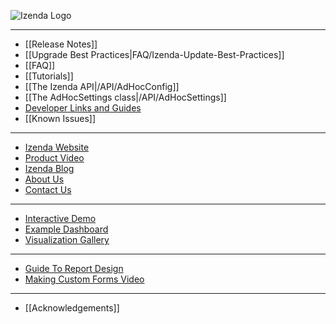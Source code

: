 ![Izenda Logo](http://izenda.com/wp-content/uploads/2014/12/IzendaNewLogoBlueTR.png)

---

* [[Release Notes]]
* [[Upgrade Best Practices|FAQ/Izenda-Update-Best-Practices]]
* [[FAQ]]
* [[Tutorials]]
* [[The Izenda API|/API/AdHocConfig]]
* [[The AdHocSettings class|/API/AdHocSettings]]
* [Developer Links and Guides](/Guides/Developer-Links-and-Guides)
* [[Known Issues]]

---

* <a href="http://www.izenda.com" rel="nofollow" target="_blank">Izenda Website</a>
* [Product Video](https://www.youtube.com/watch?v=X3-yWFq0w5A)
* <a href="http://www.izenda.com/blog" rel="nofollow" target="_blank">Izenda Blog</a>
* <a href="http://www.izenda.com/company/" rel="nofollow" target="_blank">About Us</a>
* <a href="http://www.izenda.com/contact-us/" rel="nofollow" target="_blank">Contact Us</a>

---

* [Interactive Demo](http://demo2.izenda.us/CI/ReportList.aspx )
* [Example Dashboard](http://izenda.com/demo/Dash.aspx#/Sales%20Dashboard)
* <a href="http://www.izenda.com/izenda-vision/" rel="nofollow" target="_blank">Visualization Gallery</a>

---

* [Guide To Report Design](/Guides/ReportDesign)
* [Making Custom Forms Video](http://www.youtube.com/watch?v=5b2axJlgdFs) 

---

* [[Acknowledgements]]